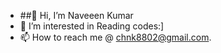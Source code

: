 - ##👋 Hi, I’m Naveeen Kumar
- 👀 I’m interested in Reading codes:]
- 📫 How to reach me @ chnk8802@gmail.com.
